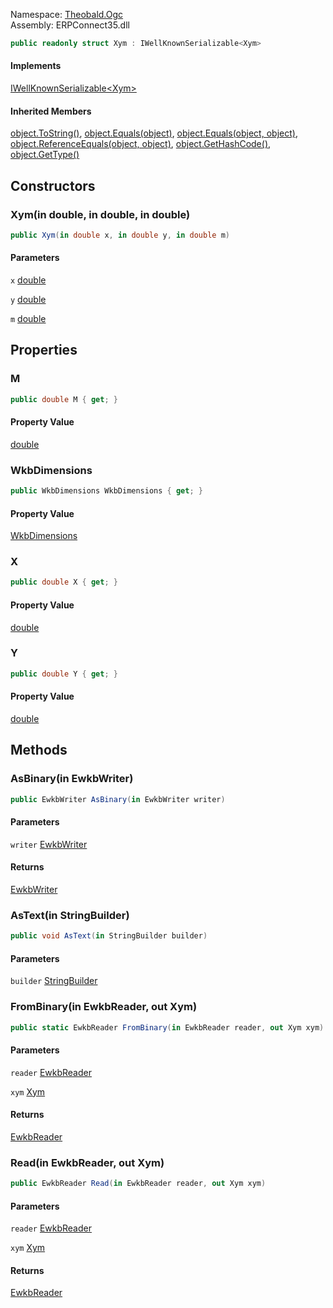 
Namespace: [Theobald.Ogc](index.md)  
Assembly: ERPConnect35.dll  

```csharp
public readonly struct Xym : IWellKnownSerializable<Xym>
```

#### Implements

[IWellKnownSerializable<Xym\>](Theobald.Ogc.IWellKnownSerializable\-1.md)

#### Inherited Members

[object.ToString\(\)](https://learn.microsoft.com/dotnet/api/system.object.tostring), 
[object.Equals\(object\)](https://learn.microsoft.com/dotnet/api/system.object.equals\#system\-object\-equals\(system\-object\)), 
[object.Equals\(object, object\)](https://learn.microsoft.com/dotnet/api/system.object.equals\#system\-object\-equals\(system\-object\-system\-object\)), 
[object.ReferenceEquals\(object, object\)](https://learn.microsoft.com/dotnet/api/system.object.referenceequals), 
[object.GetHashCode\(\)](https://learn.microsoft.com/dotnet/api/system.object.gethashcode), 
[object.GetType\(\)](https://learn.microsoft.com/dotnet/api/system.object.gettype)

## Constructors

### <a id="Theobald_Ogc_Xym__ctor_System_Double__System_Double__System_Double__"></a> Xym\(in double, in double, in double\)

```csharp
public Xym(in double x, in double y, in double m)
```

#### Parameters

`x` [double](https://learn.microsoft.com/dotnet/api/system.double)

`y` [double](https://learn.microsoft.com/dotnet/api/system.double)

`m` [double](https://learn.microsoft.com/dotnet/api/system.double)

## Properties

### <a id="Theobald_Ogc_Xym_M"></a> M

```csharp
public double M { get; }
```

#### Property Value

 [double](https://learn.microsoft.com/dotnet/api/system.double)

### <a id="Theobald_Ogc_Xym_WkbDimensions"></a> WkbDimensions

```csharp
public WkbDimensions WkbDimensions { get; }
```

#### Property Value

 [WkbDimensions](Theobald.Ogc.WkbDimensions.md)

### <a id="Theobald_Ogc_Xym_X"></a> X

```csharp
public double X { get; }
```

#### Property Value

 [double](https://learn.microsoft.com/dotnet/api/system.double)

### <a id="Theobald_Ogc_Xym_Y"></a> Y

```csharp
public double Y { get; }
```

#### Property Value

 [double](https://learn.microsoft.com/dotnet/api/system.double)

## Methods

### <a id="Theobald_Ogc_Xym_AsBinary_Theobald_Ogc_EwkbWriter__"></a> AsBinary\(in EwkbWriter\)

```csharp
public EwkbWriter AsBinary(in EwkbWriter writer)
```

#### Parameters

`writer` [EwkbWriter](Theobald.Ogc.EwkbWriter.md)

#### Returns

 [EwkbWriter](Theobald.Ogc.EwkbWriter.md)

### <a id="Theobald_Ogc_Xym_AsText_System_Text_StringBuilder__"></a> AsText\(in StringBuilder\)

```csharp
public void AsText(in StringBuilder builder)
```

#### Parameters

`builder` [StringBuilder](https://learn.microsoft.com/dotnet/api/system.text.stringbuilder)

### <a id="Theobald_Ogc_Xym_FromBinary_Theobald_Ogc_EwkbReader__Theobald_Ogc_Xym__"></a> FromBinary\(in EwkbReader, out Xym\)

```csharp
public static EwkbReader FromBinary(in EwkbReader reader, out Xym xym)
```

#### Parameters

`reader` [EwkbReader](Theobald.Ogc.EwkbReader.md)

`xym` [Xym](Theobald.Ogc.Xym.md)

#### Returns

 [EwkbReader](Theobald.Ogc.EwkbReader.md)

### <a id="Theobald_Ogc_Xym_Read_Theobald_Ogc_EwkbReader__Theobald_Ogc_Xym__"></a> Read\(in EwkbReader, out Xym\)

```csharp
public EwkbReader Read(in EwkbReader reader, out Xym xym)
```

#### Parameters

`reader` [EwkbReader](Theobald.Ogc.EwkbReader.md)

`xym` [Xym](Theobald.Ogc.Xym.md)

#### Returns

 [EwkbReader](Theobald.Ogc.EwkbReader.md)

